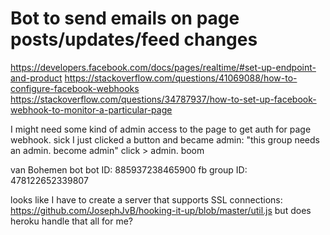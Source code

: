 # Bot to send emails on page posts/updates/feed changes

https://developers.facebook.com/docs/pages/realtime/#set-up-endpoint-and-product
https://stackoverflow.com/questions/41069088/how-to-configure-facebook-webhooks
https://stackoverflow.com/questions/34787937/how-to-set-up-facebook-webhook-to-monitor-a-particular-page


I might need some kind of admin access to the page to get auth for page webhook.
sick I just clicked a button and became admin:
"this group needs an admin. become admin" click > admin. boom

van Bohemen bot
bot ID: 885937238465900
fb group ID: 478122652339807

looks like I have to create a server that supports SSL connections: https://github.com/JosephJvB/hooking-it-up/blob/master/util.js
but does heroku handle that all for me?